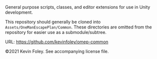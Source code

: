 General purpose scripts, classes, and editor extensions for use in Unity development.

This repository should generally be cloned into `Assets/OneManEscapePlan/Common`. These directories are omitted from the repository for easier use as a submodule/subtree.

URL: https://github.com/kevinfoley/omep-common

©2021 Kevin Foley. See accompanying license file.